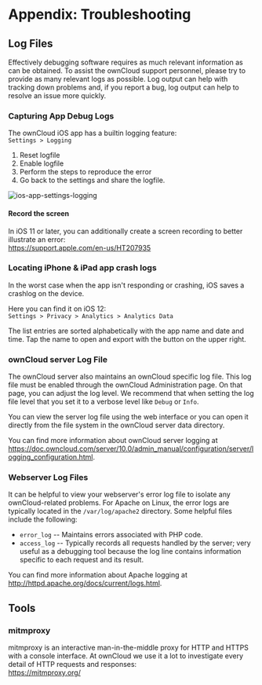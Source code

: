 # Appendix: Troubleshooting

## Log Files

Effectively debugging software requires as much relevant information as can be
obtained. To assist the ownCloud support personnel, please try to provide as
many relevant logs as possible. Log output can help with tracking down
problems and, if you report a bug, log output can help to resolve an issue more
quickly.

### Capturing App Debug Logs

The ownCloud iOS app has a builtin logging feature:  
`Settings > Logging`

1. Reset logfile
2. Enable logfile
3. Perform the steps to reproduce the error
4. Go back to the settings and share the logfile.

![ios-app-settings-logging](https://user-images.githubusercontent.com/214010/52530933-01881b80-2d0e-11e9-8ff9-ae96a4a51832.png)

#### Record the screen

In iOS 11 or later, you can additionally create a screen recording to better illustrate an error:  
https://support.apple.com/en-us/HT207935

### Locating iPhone & iPad app crash logs

In the worst case when the app isn't responding or crashing, iOS saves a crashlog on the device.

Here you can find it on iOS 12:  
`Settings > Privacy > Analytics > Analytics Data`

The list entries are sorted alphabetically with the app name and date and time. Tap the name to open and export with the button on the upper right.

### ownCloud server Log File

The ownCloud server also maintains an ownCloud specific log file. This log file
must be enabled through the ownCloud Administration page. On that page, you can
adjust the log level. We recommend that when setting the log file level that
you set it to a verbose level like `Debug` or `Info`.
  
You can view the server log file using the web interface or you can open it
directly from the file system in the ownCloud server data directory.

You can find more information about ownCloud server logging at
https://doc.owncloud.com/server/10.0/admin_manual/configuration/server/logging_configuration.html.

### Webserver Log Files

It can be helpful to view your webserver's error log file to isolate any
ownCloud-related problems. For Apache on Linux, the error logs are typically
located in the `/var/log/apache2` directory. Some helpful files include the
following:

- `error_log` -- Maintains errors associated with PHP code. 
- `access_log` -- Typically records all requests handled by the server; very
  useful as a debugging tool because the log line contains information specific
  to each request and its result.
  
You can find more information about Apache logging at
http://httpd.apache.org/docs/current/logs.html.

## Tools

### mitmproxy

mitmproxy is an interactive man-in-the-middle proxy for HTTP and HTTPS with a console interface. At ownCloud we use it a lot to investigate every detail of HTTP requests and responses:  
https://mitmproxy.org/
